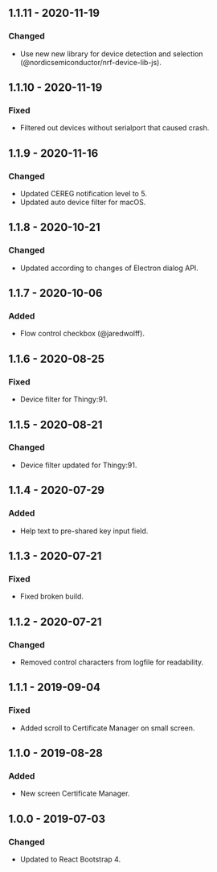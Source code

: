 ## 1.1.11 - 2020-11-19
### Changed
- Use new new library for device detection and selection (@nordicsemiconductor/nrf-device-lib-js).

## 1.1.10 - 2020-11-19
### Fixed
- Filtered out devices without serialport that caused crash.

## 1.1.9 - 2020-11-16
### Changed
- Updated CEREG notification level to 5.
- Updated auto device filter for macOS.

## 1.1.8 - 2020-10-21
### Changed
- Updated according to changes of Electron dialog API.

## 1.1.7 - 2020-10-06
### Added
- Flow control checkbox (@jaredwolff).

## 1.1.6 - 2020-08-25
### Fixed
- Device filter for Thingy:91.

## 1.1.5 - 2020-08-21
### Changed
- Device filter updated for Thingy:91.

## 1.1.4 - 2020-07-29
### Added
- Help text to pre-shared key input field.

## 1.1.3 - 2020-07-21
### Fixed
- Fixed broken build.

## 1.1.2 - 2020-07-21
### Changed
- Removed control characters from logfile for readability.

##  1.1.1 - 2019-09-04
### Fixed
- Added scroll to Certificate Manager on small screen.

##  1.1.0 - 2019-08-28
### Added
- New screen Certificate Manager.

##  1.0.0 - 2019-07-03
### Changed
- Updated to React Bootstrap 4.
